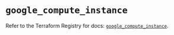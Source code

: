 # `google_compute_instance`

Refer to the Terraform Registry for docs: [`google_compute_instance`](https://registry.terraform.io/providers/hashicorp/google-beta/6.49.0/docs/resources/google_compute_instance).
